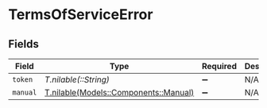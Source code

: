 # TermsOfServiceError


## Fields

| Field                                                                  | Type                                                                   | Required                                                               | Description                                                            |
| ---------------------------------------------------------------------- | ---------------------------------------------------------------------- | ---------------------------------------------------------------------- | ---------------------------------------------------------------------- |
| `token`                                                                | *T.nilable(::String)*                                                  | :heavy_minus_sign:                                                     | N/A                                                                    |
| `manual`                                                               | [T.nilable(Models::Components::Manual)](../../models/shared/manual.md) | :heavy_minus_sign:                                                     | N/A                                                                    |